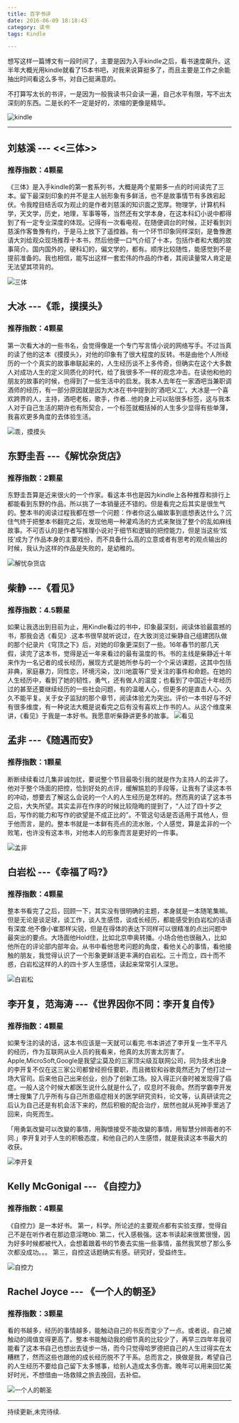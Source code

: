 ```yaml
---
title: 百字书评
date: 2016-06-09 18:18:43
category: 读书
tags: Kindle

---
```


想写这样一篇博文有一段时间了，主要是因为入手kindle之后，看书速度飙升。这半年大概光用kindle就看了15本书吧，对我来说算挺多了，而且主要是工作之余能抽出时间看这么多书，对自己挺满意的。

不打算写太长的书评，一是因为一般我读书只会读一遍，自己水平有限，写不出太深刻的东西。二是长的不一定是好的，浓缩的更像是精华。

![kindle](http://7xsrzn.com1.z0.glb.clouddn.com/kindle.jpg)

<!--more-->

---

## 刘慈溪 --- <<三体>>

### 推荐指数：4颗星

《三体》是入手kindle的第一套系列书，大概是两个星期多一点的时间读完了三本。留下最深刻印象的并不是主人翁形象有多鲜活，也不是故事情节有多跌宕起伏。令我瞠目结舌叹为观止的是作者刘慈溪的知识面之宽厚。物理学，计算机科学，天文学，历史，地理，军事等等，当然还有文学本身，在这本科幻小说中都得到了有一定专业深度的体现。记得有一次看电视，在随便调台的时候，正好看到刘慈溪作客鲁豫有约，于是马上放下了遥控器。有一个环节印象同样深刻，是鲁豫邀请大刘给观众现场推荐十本书，然后他便一口气介绍了十本，包括作者和大概的故事简介。国内国外的，硬科幻的，偏文学的，都有。顺序比较随性，能感觉到不是提前准备的。我也相信，能写出这样一套宏伟的作品的作者，其阅读量常人肯定是无法望其项背的。

![三体](https://upload.wikimedia.org/wikipedia/zh/3/3d/The_Three-Body_Problem_poster.jpg)

## 大冰 ---《乖，摸摸头》
### 推荐指数：4颗星

第一次看大冰的一些书名，会觉得像是一个专门写言情小说的网络写手。不过当真的读了他的这本《摸摸头》，对他的印象有了很大程度的反转。书是由他个人所经历的一个个真实的故事串联起来的，人生经历谈不上多传奇，但确实在这个大多数人对成功人生的定义同质化的时代，给了我很多不一样的观念冲击。在读他和他的朋友的故事的时候，也得到了一些生活中的启发。我本人去年在一家酒吧当兼职调酒师的经历，有一部分原因就是因为大冰在书中提到的‘酒吧义工’。大冰是一个喜欢跨界的人，主持，酒吧老板，歌手，作者...他的身上可以贴很多标签，这与我本人对于自己生活的期许也有所契合，一个标签就概括掉的人生多少显得有些单薄，我喜欢更多角度的去体验生活。

![乖，摸摸头](http://tc.sinaimg.cn/maxwidth.2048/tc.service.weibo.com/p/ww4_sinaimg_cn/2517861f5e7b7ef3fa007ab4e596b9c8.jpg)


## 东野圭吾 ---《解忧杂货店》
### 推荐指数：2颗星

东野圭吾算是近来很火的一个作家。看这本书也是因为kindle上各种推荐和排行上都能看到东野的作品，所以挑了一本销量还不错的。但是看完之后其实是很生气的。整本书的阅读过程我都在想一个问题：作者你这么编故事到底想表达什么？沉住气终于把整本书翻完之后，发现他用一种灌鸡汤的方式来聚拢了整个的乱如麻线故事。不可否认的是作者写推理小说对于细节和逻辑的把控能力，但是当这些‘炫技’成为了作品本身的主要戏份，而不具备什么高的立意或者有思考的观点输出的时候，我认为这样的作品是失败的，是幼稚的。

![解忧杂货店](https://img1.doubanio.com/lpic/s27284878.jpg)

## 柴静 ---《看见》
### 推荐指数：4.5颗星

如果让我选出到目前为止，用Kindle看过的书中，印象最深刻，阅读体验最震撼的书，那我会选《看见》.这本书很早就听说过，在大致浏览过柴静自己组建团队做的那个纪录片《穹顶之下》后，对她的印象更深刻了一些。16年春节的那几天假，读完了这本书，觉得是近一年来看过的最有温度的书。书的主线是柴静近十年来作为一名记者的成长经历，展现方式是她所参与的一个个采访课题，这其中包括非典，家庭暴力，同性恋，环境污染，汶川地震等广受关注的事件和命题。在她的人生经历中，看到了她的韧性，勇气，还有做人的温度；也看到了中国近十年经历过的甚至还要继续经历的一些社会问题，有的温暖人心，但更多的是直击人心、久久不能平复。关于女子监狱的那个章节，阅读体验尤为突出。评价一本书好与不好有很多维度，有一种说法大概是说看完之后有没有喜欢上作书的人。从这个维度来讲，《看见》于我是一本好书。我愿意听柴静讲更多的故事。
![看见](http://image.xinmin.cn/2013/12/04/20131204171000336727.jpg)

## 孟非 ---《随遇而安》
### 推荐指数：1颗星

断断续续看过几集非诚勿扰，要说整个节目最吸引我的就是作为主持人的孟非了。他对于整个场面的把控，恰到好处的点评，缓解尴尬的手段等，让我有了读这本书的冲动，想要去了解这么会说的一个人的人生经历是怎样的。然而真的读了这本书之后，大失所望。其实孟非在作序的时候比较隐晦的提到了，“人过了四十岁之后，写作的能力和写作的欲望是不成正比的”。不管这句话是否适用于其他人，但于他而言，是的。整本书就是一本鲜有亮点的流水账，个人感觉，算是孟非的一个败笔，也许没有这本书，对他本人的形象而言是更好的一件事。

![孟非](http://img5.imgtn.bdimg.com/it/u=934635355,1230221686&fm=23&gp=0.jpg)

## 白岩松 ---《幸福了吗?》
### 推荐指数：4颗星

整本书看完了之后，回顾一下，其实没有很明确的主题，本身就是一本随笔集嘛。但是无论是谈足球，谈工作，谈人生感悟，谈成长经历，都能感受到白岩松的话语有深度.他不像小崔那样尖锐，但是在得体的表达下同样可以很精准的点出问题中最突出的要点。大场面他Hold住，比如北京申奥转播。小场合他也很融入，比如他所在的评论部内部年会。从书中看他思考问题的角度，看他关心的事情，看他接触的朋友，我觉得认识了一个形象更鲜活更丰满的白岩松。三十而立，四十而不惑，白岩松这样的人的四十岁人生感悟，读起来常常引人深思。

![白岩松](http://img4.imgtn.bdimg.com/it/u=2069056476,249680674&fm=21&gp=0.jpg)


## 李开复，范海涛 ---《世界因你不同：李开复自传》
### 推荐指数：4颗星

如果专注的读的话，这本书应该是一天就可以看完.书本讲述了李开复一生不平凡的经历，作为互联网从业人员的我看来，他真的太厉害太厉害了。Apple,MicroSoft,Google是我望尘莫及的三家顶尖级互联网公司，同为技术出身的李开复不仅在这三家公司都曾经担任要职，而且微软和谷歌竟然还为了他打过一场大官司。后来他自己出来创业，创办了创新工场。投入得正兴奋时被发现得了癌症。一般人这个时候大都医生说什么就是什么了，叹息时不我命。然而学霸李开发博士搜集了几乎所有与自己所患癌症相关的医学研究资料，论文等，认真研读完之后认为自己还是有机会活下来的，然后积极的配合治疗，居然也就从死神手里逃了回来，向死而生。

「用勇氣改變可以改變的事情，用胸懷接受不能改變的事情，用智慧分辨兩者的不同.」李开复对于人生的积极态度，和他自己的人生感悟，就是我读这本书最大的收获。

![李开复](http://www.ningzhe.net/attachment/article/2015/01/04/502008b32b.jpg)

## Kelly McGonigal --- 《自控力》
### 推荐指数：4颗星

《自控力》是一本好书。
第一，科学。所论述的主要观点都有实验支撑，觉得自己不是在听作者在那边意淫瞎bb.
第二，代入感极强。这本书读起来很累很慢，因为好多时候都被代入，会想着跟着书的节奏去实施一些事情，虽然我冥想了那么多次都没成功。。。
第三，自控这话题确实有感。研究好，受益终生。

![自控力](http://img4.imgtn.bdimg.com/it/u=1557503727,1855934293&fm=23&gp=0.jpg)



##  Rachel Joyce --- 《一个人的朝圣》
### 推荐指数：3颗星

看的书越多，经历的事情越多，能触动自己的书反而变少了一点。或者说，自己被触动的阈值变得更高了。整本书能触动我的细节真的比较少了，再早三四年年我可能看了这本书自己也想出去徒步一场，而今只觉得哈罗德把自己的人生过得实在太糟糕了，然而这些也跟他的成长经历脱不了干系。总而言之，换做是我，希望自己的人生经历不要给自己留下太多憾事，给别人造成太多伤害。晚年可以用来回忆美好时光，不想借由一场救赎之旅去挽回，去补偿。


![一个人的朝圣](http://img1.imgtn.bdimg.com/it/u=3316745298,3814118777&fm=23&gp=0.jpg)



--- 
持续更新,未完待续.


